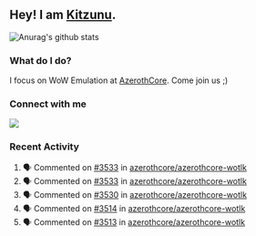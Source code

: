 ## Hey! I am [Kitzunu](https://Github.com/Kitzunu).

![Anurag's github stats](https://github-readme-stats.kitzunu.vercel.app/api?username=Kitzunu&show_icons=true)

### What do I do?

I focus on WoW Emulation at [AzerothCore](https://Github.com/AzerothCore). Come join us ;)

### Connect with me
[![](https://img.shields.io/badge/AzerothCore%20Discord-Connect%20with%20me!-green)](https://discord.com/invite/gkt4y2x)

### Recent Activity

<!--START_SECTION:activity-->
1. 🗣 Commented on [#3533](https://github.com/azerothcore/azerothcore-wotlk/issues/3533) in [azerothcore/azerothcore-wotlk](https://github.com/azerothcore/azerothcore-wotlk)
2. 🗣 Commented on [#3533](https://github.com/azerothcore/azerothcore-wotlk/issues/3533) in [azerothcore/azerothcore-wotlk](https://github.com/azerothcore/azerothcore-wotlk)
3. 🗣 Commented on [#3530](https://github.com/azerothcore/azerothcore-wotlk/issues/3530) in [azerothcore/azerothcore-wotlk](https://github.com/azerothcore/azerothcore-wotlk)
4. 🗣 Commented on [#3514](https://github.com/azerothcore/azerothcore-wotlk/issues/3514) in [azerothcore/azerothcore-wotlk](https://github.com/azerothcore/azerothcore-wotlk)
5. 🗣 Commented on [#3513](https://github.com/azerothcore/azerothcore-wotlk/issues/3513) in [azerothcore/azerothcore-wotlk](https://github.com/azerothcore/azerothcore-wotlk)
<!--END_SECTION:activity-->
